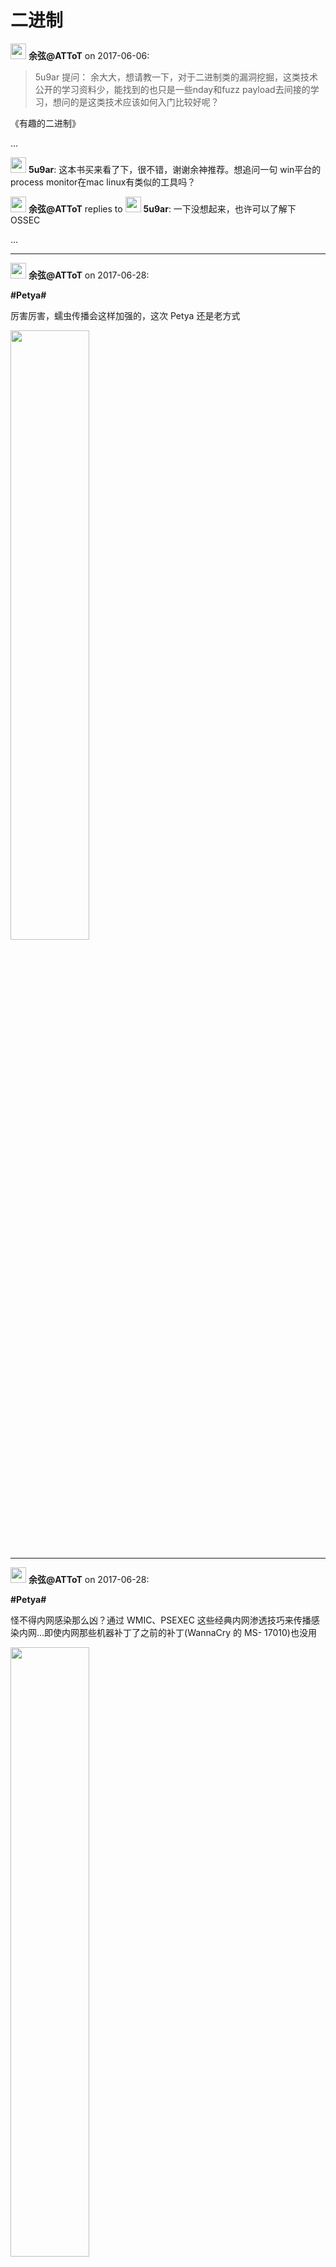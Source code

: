 # 二进制


<img src="https://file.xiaomiquan.com/96/86/9686aeac0faa9aa0efc8cc53e1617273dd5e53e7a0425b9f06b68f806f03ca15.jpg" width="25px"/> __余弦@ATToT__ on 2017-06-06:

> 5u9ar 提问：
余大大，想请教一下，对于二进制类的漏洞挖掘，这类技术公开的学习资料少，能找到的也只是一些nday和fuzz payload去间接的学习，想问的是这类技术应该如何入门比较好呢？


《有趣的二进制》



...

<img src="https://file.xiaomiquan.com/58/e0/58e0e911c15f99cfb8994d9f484be21c5966b3c50e4241e5e2617599f157c67c.jpg" width="25px"/> __5u9ar__: 这本书买来看了下，很不错，谢谢余神推荐。想追问一句  win平台的process monitor在mac linux有类似的工具吗？

<img src="https://file.xiaomiquan.com/96/86/9686aeac0faa9aa0efc8cc53e1617273dd5e53e7a0425b9f06b68f806f03ca15.jpg" width="25px"/> __余弦@ATToT__ replies to <img src="https://file.xiaomiquan.com/58/e0/58e0e911c15f99cfb8994d9f484be21c5966b3c50e4241e5e2617599f157c67c.jpg" width="25px"/> __5u9ar__: 一下没想起来，也许可以了解下 OSSEC


...

---

<img src="https://file.xiaomiquan.com/96/86/9686aeac0faa9aa0efc8cc53e1617273dd5e53e7a0425b9f06b68f806f03ca15.jpg" width="25px"/> __余弦@ATToT__ on 2017-06-28:


__#Petya#__

厉害厉害，蠕虫传播会这样加强的，这次 Petya 还是老方式

<img src="https://images.xiaomiquan.com/FqGGq5Gc4xBJ5LggtzPlva6a-EdH?imageMogr2/auto-orient/thumbnail/800x/format/jpg/blur/1x0/quality/75&e=1843200000&token=kIxbL07-8jAj8w1n4s9zv64FuZZNEATmlU_Vm6zD:rJAvFUfme2O5tn_Dm-93YpPZCQc=" width="50%" height="50%" align="middle"/>


---

<img src="https://file.xiaomiquan.com/96/86/9686aeac0faa9aa0efc8cc53e1617273dd5e53e7a0425b9f06b68f806f03ca15.jpg" width="25px"/> __余弦@ATToT__ on 2017-06-28:


__#Petya#__

怪不得内网感染那么凶？通过 WMIC、PSEXEC 这些经典内网渗透技巧来传播感染内网...即使内网那些机器补丁了之前的补丁(WannaCry 的 MS- 17010)也没用

<img src="https://images.xiaomiquan.com/FgnO9E-NSnxwTIZ669Wwq2EBWRmF?imageMogr2/auto-orient/thumbnail/800x/format/jpg/blur/1x0/quality/75&e=1843200000&token=kIxbL07-8jAj8w1n4s9zv64FuZZNEATmlU_Vm6zD:yRyW7mwEVquJ9XgkS_lgwYACBTc=" width="50%" height="50%" align="middle"/>


---

<img src="https://file.xiaomiquan.com/96/86/9686aeac0faa9aa0efc8cc53e1617273dd5e53e7a0425b9f06b68f806f03ca15.jpg" width="25px"/> __余弦@ATToT__ on 2017-06-28:


__#Petya#__

蠕虫样本分析各家应该加强两点，只是建议啊：1. 加密解密的清晰流程；2. 内网渗透部分的技巧，恐怕这块需要这方面职业人士才能一眼道破了...

什么系统、文件、注册表、网络等行为这个各家分析都很成熟，真的挑战职业的至少包括上述两点。

补充：

还有第3点：清晰靠谱的解决方案，像关闭 445 这么粗暴的就不用再提了...企业内网架构里，你说关就关啊



...

<img src="https://file.xiaomiquan.com/31/56/3156e285d9e9e4cc076ba99da0f33a9a0a1571a7ab9aba0050dbcbf5dae54503.jpg" width="25px"/> __嘀嗒的钟__: 比较全的#Petya#信息:
[https://gist.github.com/vulnersCom](https://gist.github.com/vulnersCom)



...

---

<img src="https://file.xiaomiquan.com/96/86/9686aeac0faa9aa0efc8cc53e1617273dd5e53e7a0425b9f06b68f806f03ca15.jpg" width="25px"/> __余弦@ATToT__ on 2017-06-28:


__#Petya#__

有传闻这个蠕虫的传播和前段时间的 Word 0day 有关（CVE-2017-0199），Cylance 这家安全公司的分析结论是：无关。


[https://www.cylance.com/en_us/blog/cylance-prevent...](https://www.cylance.com/en_us/blog/cylance-prevents-petya-like-ransomware.html)



<img src="https://images.xiaomiquan.com/Fg1aSJMBO43ozFlIARZY2nza6LoI?imageMogr2/auto-orient/thumbnail/800x/format/jpg/blur/1x0/quality/75&e=1843200000&token=kIxbL07-8jAj8w1n4s9zv64FuZZNEATmlU_Vm6zD:fvjOLpU4Nxi7zC9kHE_24TiN99I=" width="50%" height="50%" align="middle"/>


---

<img src="https://file.xiaomiquan.com/96/86/9686aeac0faa9aa0efc8cc53e1617273dd5e53e7a0425b9f06b68f806f03ca15.jpg" width="25px"/> __余弦@ATToT__ on 2017-06-28:


__#Petya#__

防御建议：使用 Windows 操作系统自带的 AppLocker（应用锁定）功能，拦截任何文件名包含 perfc.dat 的文件执行，同时还要拦截 Sysinternals Suite 中的 PsExec.exe 工具的启用，前面说了蠕虫在内网用到了这个来传播。

这里说下为什么屏蔽 perfc.dat 文件，Petya 蠕虫植入的其中一步就是本地写入：

C:\Windows\perfc.dat

并执行之，屏蔽这个可以阻止之后的感染，这个算是一种本地的“KILL SWITCH”（阻止开关）。



...

<img src="https://file.xiaomiquan.com/31/56/3156e285d9e9e4cc076ba99da0f33a9a0a1571a7ab9aba0050dbcbf5dae54503.jpg" width="25px"/> __嘀嗒的钟__: PowerScript 防御脚本(未验证):

[$extensions = "", ".dat", ".dll" $baseFileName = "...](https://pastebin.com/BxZ8CEzc)



<img src="https://file.xiaomiquan.com/96/86/9686aeac0faa9aa0efc8cc53e1617273dd5e53e7a0425b9f06b68f806f03ca15.jpg" width="25px"/> __余弦@ATToT__ replies to <img src="https://file.xiaomiquan.com/31/56/3156e285d9e9e4cc076ba99da0f33a9a0a1571a7ab9aba0050dbcbf5dae54503.jpg" width="25px"/> __嘀嗒的钟__: 看代码应该没问题

<img src="https://file.xiaomiquan.com/96/86/9686aeac0faa9aa0efc8cc53e1617273dd5e53e7a0425b9f06b68f806f03ca15.jpg" width="25px"/> __余弦@ATToT__: 当然最关键的防御还有一个就是之前没打 MS-17010 补丁的，打上...

<img src="https://file.xiaomiquan.com/96/86/9686aeac0faa9aa0efc8cc53e1617273dd5e53e7a0425b9f06b68f806f03ca15.jpg" width="25px"/> __余弦@ATToT__: 这个 stop-petya.bat 脚本以管理员权限去运行：
[https://gist.github.com/ujeenator/461a68816938c7f4...](https://gist.github.com/ujeenator/461a68816938c7f4010a535ec47b3199)

可以阻止这个蠕虫的感染。

...

---

<img src="https://file.xiaomiquan.com/96/86/9686aeac0faa9aa0efc8cc53e1617273dd5e53e7a0425b9f06b68f806f03ca15.jpg" width="25px"/> __余弦@ATToT__ on 2017-06-28:


__#Petya#__

终于看到一篇能把内网感染的细节过程描述比较清晰的分析报告了。


[Petya Ransomware Without The Fluff - Binary Defens...](https://www.binarydefense.com/petya-ransomware-without-fluff/)

 

过程用到 Mimikatz 相关技巧提取明文密码、PSEXEC、WMIC 的利用技巧。

<img src="https://images.xiaomiquan.com/FvzOxvclLhFGKnwV0gHYHeLnlghd?imageMogr2/auto-orient/thumbnail/800x/format/jpg/blur/1x0/quality/75&e=1843200000&token=kIxbL07-8jAj8w1n4s9zv64FuZZNEATmlU_Vm6zD:-h-9hpdseGHrO-NmDh5_r_hpMHs=" width="50%" height="50%" align="middle"/>
<img src="https://images.xiaomiquan.com/FuIfKWz7Va5GoxVQUjgvUEIJOeFT?imageMogr2/auto-orient/thumbnail/800x/format/jpg/blur/1x0/quality/75&e=1843200000&token=kIxbL07-8jAj8w1n4s9zv64FuZZNEATmlU_Vm6zD:QeJ9BGGZWKplOesfI8UJHkhu81Q=" width="50%" height="50%" align="middle"/>
<img src="https://images.xiaomiquan.com/FjtVwUNx_h_1u60Ud5jhptFADTcR?imageMogr2/auto-orient/thumbnail/800x/format/jpg/blur/1x0/quality/75&e=1843200000&token=kIxbL07-8jAj8w1n4s9zv64FuZZNEATmlU_Vm6zD:SgGQ_l6h9l2W4uX7rkUSbZbot7Q=" width="50%" height="50%" align="middle"/>


...

<img src="https://file.xiaomiquan.com/0a/77/0a779376ed0171ed1b0d4d32b04cfbd349dae7b0bd421f8194ceb0c753f0fcd1.jpg" width="25px"/> __测试测试__: perfc.dat 传播时候用了远端的139端口


...

---

<img src="https://file.xiaomiquan.com/96/86/9686aeac0faa9aa0efc8cc53e1617273dd5e53e7a0425b9f06b68f806f03ca15.jpg" width="25px"/> __余弦@ATToT__ on 2017-06-28:


__#Petya#__

什么垃圾解决方案，先搞懂 135、139、445 端口的区别，为什么之前封禁 445，现在为什么要应对 139，本质原因哪家分析清楚了？135 为什么要动？

一些偷懒粗暴防御真会害死人，以前看那些扫描器的报告里的防御部分，千篇一律，垃圾。



...

<img src="https://file.xiaomiquan.com/e1/13/e11323b87fbd14d11c8ed453e58d5e203cff855222009760643443f997682362.jpg" width="25px"/> __你慢慢的我先走__: 我认为病毒还是对漏洞的ms17010的使用，而ms17010是基于这几个端口的

<img src="https://file.xiaomiquan.com/96/86/9686aeac0faa9aa0efc8cc53e1617273dd5e53e7a0425b9f06b68f806f03ca15.jpg" width="25px"/> __余弦@ATToT__ replies to <img src="https://file.xiaomiquan.com/e1/13/e11323b87fbd14d11c8ed453e58d5e203cff855222009760643443f997682362.jpg" width="25px"/> __你慢慢的我先走__: 还有继续思考下

<img src="https://file.xiaomiquan.com/e1/13/e11323b87fbd14d11c8ed453e58d5e203cff855222009760643443f997682362.jpg" width="25px"/> __你慢慢的我先走__ replies to <img src="https://file.xiaomiquan.com/96/86/9686aeac0faa9aa0efc8cc53e1617273dd5e53e7a0425b9f06b68f806f03ca15.jpg" width="25px"/> __余弦@ATToT__: 135适用于远程方便入侵，139  445端口都可以在局域网方便传染病毒

<img src="https://file.xiaomiquan.com/0a/77/0a779376ed0171ed1b0d4d32b04cfbd349dae7b0bd421f8194ceb0c753f0fcd1.jpg" width="25px"/> __测试测试__: 有一篇讲 445很139端口区别：
[networking - Difference between NetBIOS and SMB - ...](https://superuser.com/questions/694469/difference-between-netbios-and-smb)




...

---

<img src="https://file.xiaomiquan.com/96/86/9686aeac0faa9aa0efc8cc53e1617273dd5e53e7a0425b9f06b68f806f03ca15.jpg" width="25px"/> __余弦@ATToT__ on 2017-06-28:


__#Petya#__

  从 Mcafee 的分析报告来看，全球这个感染统计，中国有（但还没听说哪家被感染的消息），好多国家都没？当然这和 Mcafee 全球安装情况有关。


[Problem loading page](https://securingtomorrow.mcafee.com/mcafee-labs/new-variant-petya-ransomware-spreading-like-wildfire/)



<img src="https://images.xiaomiquan.com/FgWG4Gz1o6m7XTxdnylM4xUrmQ8y?imageMogr2/auto-orient/thumbnail/800x/format/jpg/blur/1x0/quality/75&e=1843200000&token=kIxbL07-8jAj8w1n4s9zv64FuZZNEATmlU_Vm6zD:y3s_Z2vvBpFmPxjdUDWzOzjsSnM=" width="50%" height="50%" align="middle"/>


---

<img src="https://file.xiaomiquan.com/96/86/9686aeac0faa9aa0efc8cc53e1617273dd5e53e7a0425b9f06b68f806f03ca15.jpg" width="25px"/> __余弦@ATToT__ on 2017-06-28:


__#Petya#__

  从 Mcafee 的分析报告来看，全球这个感染统计，中国有（但还没听说哪家被感染的消息），好多国家都没？当然这和 Mcafee 全球安装情况有关。


[Problem loading page](https://securingtomorrow.mcafee.com/mcafee-labs/new-variant-petya-ransomware-spreading-like-wildfire/)



<img src="https://images.xiaomiquan.com/FgWG4Gz1o6m7XTxdnylM4xUrmQ8y?imageMogr2/auto-orient/thumbnail/800x/format/jpg/blur/1x0/quality/75&e=1843200000&token=kIxbL07-8jAj8w1n4s9zv64FuZZNEATmlU_Vm6zD:y3s_Z2vvBpFmPxjdUDWzOzjsSnM=" width="50%" height="50%" align="middle"/>


---

<img src="https://file.xiaomiquan.com/96/86/9686aeac0faa9aa0efc8cc53e1617273dd5e53e7a0425b9f06b68f806f03ca15.jpg" width="25px"/> __余弦@ATToT__ on 2017-06-28:


__#Petya#__

  卡巴斯基这篇分析不错：


[Schroedinger's Pet(ya) - Securelist](https://securelist.com/schroedingers-petya/78870/)

 

最关键是点名了 139、445 这两个端口，上下文可以知道为什么是这两个端口。

报告昨天的:-)



...

<img src="https://file.xiaomiquan.com/96/86/9686aeac0faa9aa0efc8cc53e1617273dd5e53e7a0425b9f06b68f806f03ca15.jpg" width="25px"/> __余弦@ATToT__: 附微软的报告：
[New ransomware, old techniques: Petya adds worm ca...](https://blogs.technet.microsoft.com/mmpc/2017/06/27/new-ransomware-old-techniques-petya-adds-worm-capabilities/)




...

---


